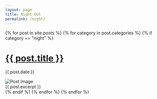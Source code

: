 ```yaml
---
layout: page
title: Night Out
permalink: /night/
---
```




<div class="row">
{% for post in site.posts %}
	{% for category in post.categories %}
		{% if category == "night" %}
			<div class="col-xs-12 col-sm-6 col-md-6 col-lg-6">
		      <h1><a href="{{ post.url }}">{{ post.title }}</a></h1>
		      <p>
		        <span>{{ post.date }}</span>
		      </p>
		      <div>
        		<img class="main-post-image" src="/images/{{post.image}}" alt="Post Image">
      		  </div>
		      <div>
		        {{ post.excerpt }}
		      </div>
		    </div>
		{% endif %}
	{% endfor %}
{% endfor %}
</div>
